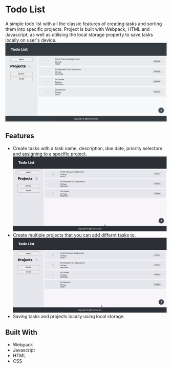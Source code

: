 # Todo List
A simple todo list with all the classic features of creating tasks and sorting them into specific projects. Project is built with Webpack, HTML and Javascript, as well as utilising the local storage property to save tasks locally on user's device.
![Project home page](src/data/home.png)

## Features
- Create tasks with a task name, description, due date, priority selectors and assigning to a specific project.
![Creating a task](src/data/creating-task.gif)
- Create multiple projects that you can add differnt tasks to.
![Toggling between projects](src/data/projects.gif)
- Saving tasks and projects locally using local storage.

## Built With
- Webpack
- Javascript
- HTML
- CSS
